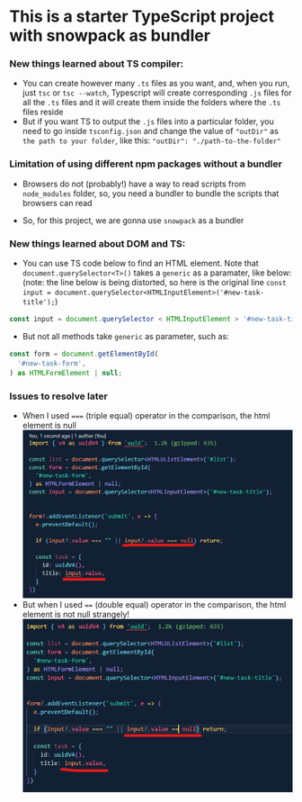 # This is a starter TypeScript project with snowpack as bundler

### New things learned about TS compiler:

- You can create however many `.ts` files as you want, and, when you run, just `tsc` or `tsc --watch`, Typescript will create corresponding `.js` files for all the `.ts` files and it will create them inside the folders where the `.ts` files reside
- But if you want TS to output the `.js` files into a particular folder, you need to go inside `tsconfig.json` and change the value of `"outDir"` as `the path to your folder`, like this: `"outDir": "./path-to-the-folder"`

### Limitation of using different npm packages without a bundler

- Browsers do not (probably!) have a way to read scripts from `node_modules` folder, so, you need a bundler to bundle the scripts that browsers can read

- So, for this project, we are gonna use `snowpack` as a bundler

### New things learned about DOM and TS:

- You can use TS code below to find an HTML element. Note that `document.querySelector<T>()` takes a `generic` as a paramater, like below: (note: the line below is being distorted, so here is the original line `const input = document.querySelector<HTMLInputElement>('#new-task-title');`)

```js
const input = document.querySelector < HTMLInputElement > '#new-task-title';
```

- But not all methods take `generic` as parameter, such as:

```js
const form = document.getElementById(
  '#new-task-form',
) as HTMLFormElement | null;
```

### Issues to resolve later

- When I used `===` (triple equal) operator in the comparison, the html element is null![when html element is 'null'](md_images/1.png)
- But when I used `==` (double equal) operator in the comparison, the html element is not null strangely!![when html element is 'null'](md_images/2.png)
